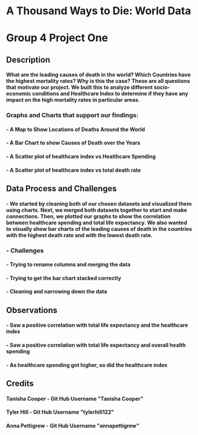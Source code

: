 # A Thousand Ways to Die: World Data

# Group 4 Project One


## Description

#### What are the leading causes of death in the world? Which Countries have the highest mortality rates? Why is this the case? These are all questions that motivate our project. We built this to analyze different socio-economic conditions and Healthcare Index to determine if they have any impact on the high mortality rates in particular areas. 


### Graphs and Charts that support our findings:

#### - A Map to Show Locations of Deaths Around the World
#### - A Bar Chart to show Causes of Death over the Years
#### - A Scatter plot of healthcare index vs Healthcare Spending
#### - A Scatter plot of healthcare index vs total death rate


## Data Process and Challenges 

#### - We started by cleaning both of our chosen datasets and visualized them using charts. Next, we merged both datasets together to start and make connections. Then, we plotted our graphs to show the correlation between healthcare spending and total life expectancy. We also wanted to visually show bar charts of the leading causes of death in the countries with the highest death rate and with the lowest death rate.

### - Challenges 

#### - Trying to rename columns and merging the data 
#### - Trying to get the bar chart stacked correctly 
#### - Cleaning and narrowing down the data

## Observations

#### - Saw a positive correlation with total life expectancy and the healthcare index
#### - Saw a positive correlation with total life expectancy and overall health spending
#### - As healthcare spending got higher, so did the healthcare index


## Credits
#### Tanisha Cooper - Git Hub Username "Tanisha Cooper"
#### Tyler Hill - Git Hub Username "tylerhill122"
#### Anna Pettigrew - Git Hub Username "annapettigrew"




